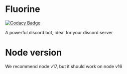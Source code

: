 # Fluorine
[![Codacy Badge](https://app.codacy.com/project/badge/Grade/628a1130e423483d8ab9707f064f9385)](https://www.codacy.com/gh/Fluorinebot/fluorine/dashboard?utm_source=github.com&amp;utm_medium=referral&amp;utm_content=Fluorinebot/fluorine&amp;utm_campaign=Badge_Grade)

A powerful discord bot, ideal for your discord server

# Node version
We recommend node v17, but it should work on node v16
    
